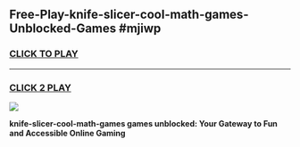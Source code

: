 
## Free-Play-knife-slicer-cool-math-games-Unblocked-Games #mjiwp
<h3>
<a href="https://news.freeplayer.one?title=knife-slicer-cool-math-games&ref=8M">CLICK TO PLAY</a></h3>
<hr>

<h3>
<a href="https://news.freeplayer.one?title=knife-slicer-cool-math-games&ref=8M">CLICK 2 PLAY</a>
  
</h3>

<a href="https://news.freeplayer.one?title=knife-slicer-cool-math-games&ref=8M"><img src="https://clearcache.store/games.png"></a>


**knife-slicer-cool-math-games games unblocked: Your Gateway to Fun and Accessible Online Gaming**
